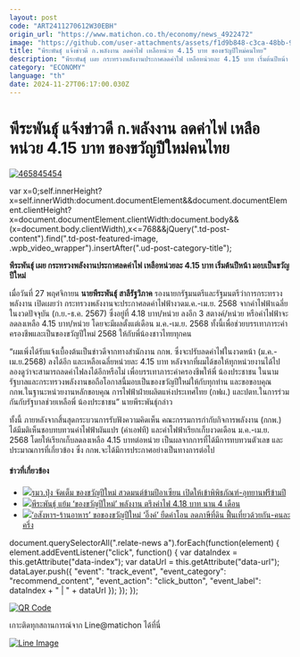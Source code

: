 ```yaml
---
layout: post
code: "ART2411270612W30EBH"
origin_url: "https://www.matichon.co.th/economy/news_4922472"
image: "https://github.com/user-attachments/assets/f1d9b848-c3ca-48bb-93a7-9a97773b3937"
title: "พีระพันธุ์ แจ้งข่าวดี ก.พลังงาน ลดค่าไฟ เหลือหน่วย 4.15 บาท ของขวัญปีใหม่คนไทย"
description: "พีระพันธุ์ เผย กระทรวงพลังงานประกาศลดค่าไฟ เหลือหน่วยละ 4.15 บาท เริ่มต้นปีหน้า มอบเป็นขวัญปีใหม่"
category: "ECONOMY"
language: "th"
date: 2024-11-27T06:17:00.030Z
---
```


# พีระพันธุ์ แจ้งข่าวดี ก.พลังงาน ลดค่าไฟ เหลือหน่วย 4.15 บาท ของขวัญปีใหม่คนไทย

[![](https://www.matichon.co.th/wp-content/uploads/2024/11/465845454.jpg "465845454")](https://www.matichon.co.th/wp-content/uploads/2024/11/465845454.jpg)

var x=0;self.innerHeight?x=self.innerWidth:document.documentElement&&document.documentElement.clientHeight?x=document.documentElement.clientWidth:document.body&&(x=document.body.clientWidth),x<=768&&jQuery(".td-post-content").find(".td-post-featured-image, .wpb\_video\_wrapper").insertAfter(".ud-post-category-title");

**พีระพันธุ์ เผย กระทรวงพลังงานประกาศลดค่าไฟ เหลือหน่วยละ 4.15 บาท เริ่มต้นปีหน้า มอบเป็นขวัญปีใหม่**

เมื่อวันที่ 27 พฤศจิกายน **นายพีระพันธุ์ สาลีรัฐวิภาค** รองนายกรัฐมนตรีและรัฐมนตรีว่าการกระทรวงพลังงาน เปิดเผยว่า กระทรวงพลังงานจะประกาศลดค่าไฟฟ้างวดม.ค.-เม.ย. 2568 จากค่าไฟฟ้าเฉลี่ยในงวดปัจจุบัน (ก.ย.-ธ.ค. 2567) ซึ่งอยู่ที่ 4.18 บาท/หน่วย ลงอีก 3 สตางค์/หน่วย หรือค่าไฟฟ้าจะลดลงเหลือ 4.15 บาท/หน่วย โดยจะมีผลตั้งแต่เดือน ม.ค.-เม.ย. 2568 ทั้งนี้เพื่อช่วยบรรเทาภาระค่าครองชีพและเป็นของขวัญปีใหม่ 2568 ให้กับพี่น้องชาวไทยทุกคน

“ผมเพิ่งได้รับแจ้งเบื้องต้นเป็นข่าวดีจากทางสำนักงาน กกพ. ซึ่งจะปรับลดค่าไฟในงวดหน้า (ม.ค.-เม.ย.2568) ลงได้อีก และเหลือเฉลี่ยหน่วยละ 4.15 บาท หลังจากที่ผมได้ขอให้ทุกหน่วยงานได้ไปลองดูว่าจะสามารถลดค่าไฟลงได้อีกหรือไม่ เพื่อบรรเทาภาระค่าครองชีพให้พี่ น้องประชาชน ในนามรัฐบาลและกระทรวงพลังงานขอถือโอกาสนี้มอบเป็นของขวัญปีใหม่ให้กับทุกท่าน และขอขอบคุณ กกพ.ในฐานะหน่วยงานหลักขอบคุณ การไฟฟ้าฝ่ายผลิตแห่งประเทศไทย (กฟผ.) และปตท.ในการร่วมกันกับรัฐบาลช่วยเหลือพี่ น้องประชาชน” นายพีระพันธุ์กล่าว

ทั้งนี้ ภายหลังจากสิ้นสุดกระบวนการรับฟังความคิดเห็น คณะกรรมการกำกับกิจการพลังงาน (กกพ.) ได้มีมติเห็นชอบทบทวนค่าไฟฟ้าผันแปร (ค่าเอฟที) และค่าไฟฟ้าเรียกเก็บงวดเดือน ม.ค.-เม.ย. 2568 โดยให้เรียกเก็บลดลงเหลือ 4.15 บาทต่อหน่วย เป็นผลจากการที่ได้มีการทบทวนตัวเลข และประมาณการที่เกี่ยวข้อง ซึ่ง กกพ.จะได้มีการประกาศอย่างเป็นทางการต่อไป

#### ข่าวที่เกี่ยวข้อง

*   [![](https://www.matichon.co.th/wp-content/uploads/2024/11/gdff2-wed.jpg)รมว.ปุ๋ง จัดเต็ม ของขวัญปีใหม่ สวดมนต์ข้ามปีอาเซียน เปิดให้เข้าพิพิธภัณฑ์-อุทยานฟรีข้ามปี](https://www.matichon.co.th/education/religious-cultural/news_4921234)
*   [![](https://www.matichon.co.th/wp-content/uploads/2024/11/728-328.jpg)พีระพันธุ์ แย้ม ‘ของขวัญปีใหม่’ พลังงาน ตรึงค่าไฟ 4.18 บาท นาน 4 เดือน](https://www.matichon.co.th/economy/news_4919728)
*   [![](https://www.matichon.co.th/wp-content/uploads/2024/11/ing728-3.jpg)‘อสังหาฯ-ร้านอาหาร’ ขอของขวัญปีใหม่ ‘อิ๊งค์’ ยืดค่าโอน ลดภาษีที่ดิน ฟื้นเที่ยวด้วยกัน-คนละครึ่ง](https://www.matichon.co.th/economy/news_4905970)

document.querySelectorAll(".relate-news a").forEach(function(element) { element.addEventListener("click", function() { var dataIndex = this.getAttribute("data-index"); var dataUrl = this.getAttribute("data-url"); dataLayer.push({ "event": "track\_event", "event\_category": "recommend\_content", "event\_action": "click\_button", "event\_label": dataIndex + " | " + dataUrl }); }); });

[![QR Code](https://www.matichon.co.th/wp-content/uploads/2023/07/wob1371z.jpg)](https://lin.ee/ht0nDxX)

เกาะติดทุกสถานการณ์จาก Line@matichon ได้ที่นี่

[![Line Image](https://www.matichon.co.th/wp-content/uploads/2023/07/th.png)](https://lin.ee/ht0nDxX)